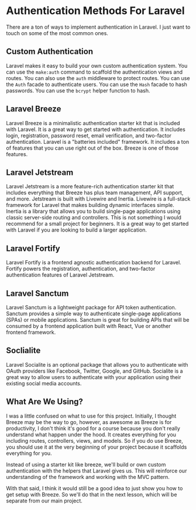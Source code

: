 # Authentication Methods For Laravel

There are a ton of ways to implement authentication in Laravel. I just want to touch on some of the most common ones.

## Custom Authentication

Laravel makes it easy to build your own custom authentication system. You can use the `make:auth` command to scaffold the authentication views and routes. You can also use the `auth` middleware to protect routes. You can use the `Auth` facade to authenticate users. You can use the `Hash` facade to hash passwords. You can use the `bcrypt` helper function to hash.

## Laravel Breeze

Laravel Breeze is a minimalistic authentication starter kit that is included with Laravel. It is a great way to get started with authentication. It includes login, registration, password reset, email verification, and two-factor authentication. Laravel is a "batteries included" framework. It includes a ton of features that you can use right out of the box. Breeze is one of those features.

## Laravel Jetstream

Laravel Jetstream is a more feature-rich authentication starter kit that includes everything that Breeze has plus team management, API support, and more. Jetstream is built with Livewire and Inertia. Livewire is a full-stack framework for Laravel that makes building dynamic interfaces simple. Inertia is a library that allows you to build single-page applications using classic server-side routing and controllers. This is not something I would recommend for a small project for beginners. It is a great way to get started with Laravel if you are looking to build a larger application.

## Laravel Fortify

Laravel Fortify is a frontend agnostic authentication backend for Laravel. Fortify powers the registration, authentication, and two-factor authentication features of Laravel Jetstream.

## Laravel Sanctum

Laravel Sanctum is a lightweight package for API token authentication. Sanctum provides a simple way to authenticate single-page applications (SPAs) or mobile applications. Sanctum is great for building APIs that will be consumed by a frontend application built with React, Vue or another frontend framework.

## Soclialite

Laravel Socialite is an optional package that allows you to authenticate with OAuth providers like Facebook, Twitter, Google, and GitHub. Socialite is a great way to allow users to authenticate with your application using their existing social media accounts.

## What Are We Using?

I was a little confused on what to use for this project. Initially, I thought Breeze may be the way to go, however, as awesome as Breeze is for productivity, I don't think it's good for a course because you don't really understand what happen under the hood. It creates everything for you including routes, controllers, views, and models. So if you do use Breeze, you should use it at the very beginning of your project because it scaffolds everything for you.

Instead of using a starter kit like breeze, we'll build or own custom authentication with the helpers that Laravel gives us. This will reinforce our understanding of the framework and working with the MVC pattern.

With that said, I think it would still be a good idea to just show you how to get setup with Breeze. So we'll do that in the next lesson, which will be separate from our main project.
